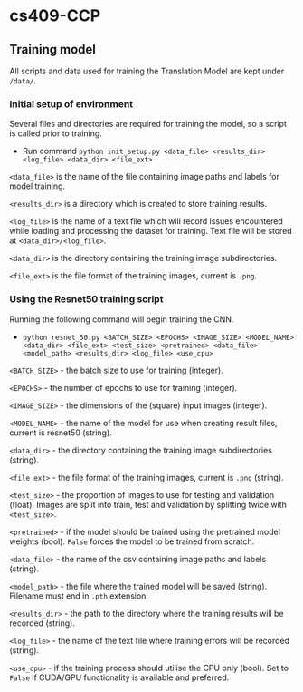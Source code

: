 # cs409-CCP

## Training model

All scripts and data used for training the Translation Model are kept under `/data/`.

### Initial setup of environment

Several files and directories are required for training the model, so a script is called prior to training.

- Run command `python init_setup.py <data_file> <results_dir> <log_file> <data_dir> <file_ext>`

`<data_file>` is the name of the file containing image paths and labels for model training.

`<results_dir>` is a directory which is created to store training results.

`<log_file>` is the name of a text file which will record issues encountered while loading and processing the dataset for training. Text file will be stored at `<data_dir>/<log_file>`.

`<data_dir>` is the directory containing the training image subdirectories.

`<file_ext>` is the file format of the training images, current is `.png`.

### Using the Resnet50 training script

Running the following command will begin training the CNN.

- `python resnet_50.py <BATCH_SIZE> <EPOCHS> <IMAGE_SIZE> <MODEL_NAME> <data_dir> <file_ext> <test_size> <pretrained> <data_file> <model_path> <results_dir> <log_file> <use_cpu>`

`<BATCH_SIZE>` - the batch size to use for training (integer).

`<EPOCHS>` - the number of epochs to use for training (integer).

`<IMAGE_SIZE>` - the dimensions of the (square) input images (integer).

`<MODEL_NAME>` - the name of the model for use when creating result files, current is resnet50 (string).

`<data_dir>` - the directory containing the training image subdirectories (string).

`<file_ext>` - the file format of the training images, current is `.png` (string).

`<test_size>` - the proportion of images to use for testing and validation (float). Images are split into train, test and validation by splitting twice with `<test_size>`.

`<pretrained>` - if the model should be trained using the pretrained model weights (bool). `False` forces the model to be trained from scratch.

`<data_file>` - the name of the csv containing image paths and labels (string).

`<model_path>` - the file where the trained model will be saved (string). Filename must end in `.pth` extension.

`<results_dir>` - the path to the directory where the training results will be recorded (string).

`<log_file>` - the name of the text file where training errors will be recorded (string).

`<use_cpu>` - if the training process should utilise the CPU only (bool). Set to `False` if CUDA/GPU functionality is available and preferred.
